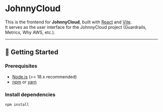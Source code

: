 ﻿# JohnnyCloud

This is the frontend for **JohnnyCloud**, built with [React](https://react.dev/) and [Vite](https://vitejs.dev/).  
It serves as the user interface for the JohnnyCloud project (Guardrails, Metrics, Why AWS, etc.).

---

## 🚀 Getting Started

### Prerequisites
- [Node.js](https://nodejs.org/) (>= 18.x recommended)
- [npm](https://www.npmjs.com/) or [yarn](https://yarnpkg.com/)

### Install dependencies
```bash
npm install

